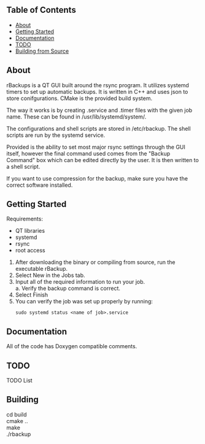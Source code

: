 ## Table of Contents
- [About](#about)
- [Getting Started](#getting-started)
- [Documentation](#documentation)
- [TODO](#todo)
- [Building from Source](#building)

## About

rBackups is a QT GUI built around the rsync program. It utilizes systemd timers to set up automatic backups. It is written in C++ and uses json to store conifgurations. CMake is the provided build system.  
  
The way it works is by creating .service and .timer files with the given job name. These can be found in /usr/lib/systemd/system/.  

The configurations and shell scripts are stored in /etc/rbackup. The shell scripts are run by the systemd service.

Provided is the ability to set most major rsync settings through the GUI itself, however the final command used comes from the "Backup Command" box which can be edited directly by the user. It is then written to a shell script.  

If you want to use compression for the backup, make sure you have the correct software installed.

## Getting Started
Requirements:  
* QT libraries
* systemd
* rsync
* root access
1. After downloading the binary or compiling from source, run the executable rBackup.
2. Select New in the Jobs tab.
3. Input all of the required information to run your job.  
    a. Verify the backup command is correct.
4. Select Finish
5. You can verify the job was set up properly by running:  
    ```
    sudo systemd status <name of job>.service
    ```

## Documentation
All of the code has Doxygen compatible comments.

## TODO
TODO List

## Building

cd build  
cmake ..  
make  
./rbackup  
